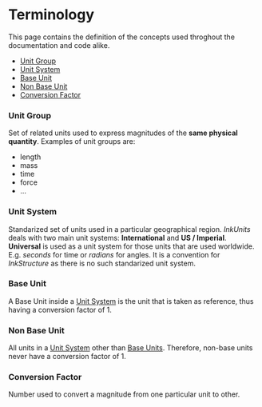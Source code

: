 # Terminology
This page contains the definition of the concepts used throghout the documentation and code alike.

- [Unit Group](#unit-group)
- [Unit System](#unit-system)
- [Base Unit](#base-unit)
- [Non Base Unit](#non-base-unit)
- [Conversion Factor](#conversion-factor)

### Unit Group
Set of related units used to express magnitudes of the **same physical quantity**. Examples of unit groups are:
- length
- mass
- time
- force
- ...

### Unit System
Standarized set of units used in a particular geographical region. _InkUnits_ deals with two main unit systems: **International** and **US / Imperial**. **Universal** is used as a unit system for those units that are used worldwide. E.g. _seconds_ for time or _radians_ for angles. It is a convention for _InkStructure_ as there is no such standarized unit system.

### Base Unit
A Base Unit inside a [Unit System](#unit-system) is the unit that is taken as reference, thus having a conversion factor of 1.

### Non Base Unit
All units in a [Unit System](#unit-system) other than [Base Units](#base-units). Therefore, non-base units never have a conversion factor of 1.

### Conversion Factor
Number used to convert a magnitude from one particular unit to other.
